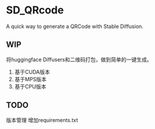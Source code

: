 # SD_QRcode
A quick way to generate a QRCode with Stable Diffusion.

## WIP
将huggingface Diffusers和二维码打包，做到简单的一键生成。
1. 基于CUDA版本
2. 基于MPS版本
3. 基于CPU版本

## TODO
版本管理
增加requirements.txt
